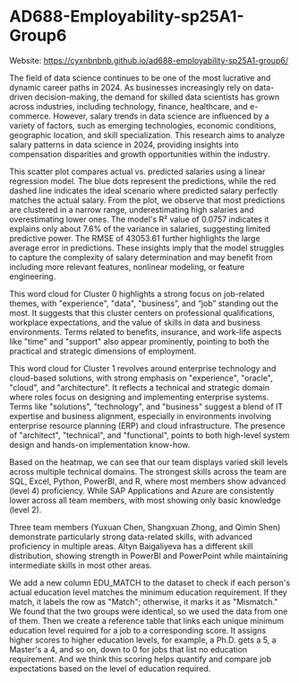 # AD688-Employability-sp25A1-Group6
Website: https://cyxnbnbnb.github.io/ad688-employability-sp25A1-group6/

The field of data science continues to be one of the most lucrative and dynamic career paths in 2024. As businesses increasingly rely on data-driven decision-making, the demand for skilled data scientists has grown across industries, including technology, finance, healthcare, and e-commerce. However, salary trends in data science are influenced by a variety of factors, such as emerging technologies, economic conditions, geographic location, and skill specialization. This research aims to analyze salary patterns in data science in 2024, providing insights into compensation disparities and growth opportunities within the industry.

This scatter plot compares actual vs. predicted salaries using a linear regression model. The blue dots represent the predictions, while the red dashed line indicates the ideal scenario where predicted salary perfectly matches the actual salary. From the plot, we observe that most predictions are clustered in a narrow range, underestimating high salaries and overestimating lower ones. The model's R² value of 0.0757 indicates it explains only about 7.6% of the variance in salaries, suggesting limited predictive power. The RMSE of 43053.61 further highlights the large average error in predictions. These insights imply that the model struggles to capture the complexity of salary determination and may benefit from including more relevant features, nonlinear modeling, or feature engineering.


This word cloud for Cluster 0 highlights a strong focus on job-related themes, with "experience", "data", "business”, and “job” standing out the most. It suggests that this cluster centers on professional qualifications, workplace expectations, and the value of skills in data and business environments. Terms related to benefits, insurance, and work-life aspects like "time" and "support" also appear prominently, pointing to both the practical and strategic dimensions of employment.

This word cloud for Cluster 1 revolves around enterprise technology and cloud-based solutions, with strong emphasis on "experience", "oracle", "cloud",  and "architecture". It reflects a technical and strategic domain where roles focus on designing and implementing enterprise systems.  Terms like "solutions",  "technology", and "business" suggest a blend of IT expertise and business alignment, especially in environments involving enterprise resource planning (ERP) and cloud infrastructure.  The presence of "architect",  "technical",  and "functional", points to both high-level system design and hands-on implementation know-how.


Based on the heatmap, we can see that our team displays varied skill levels across multiple technical domains. The strongest skills across the team are SQL, Excel, Python, PowerBI, and R, where most members show advanced (level 4) proficiency. While SAP Applications and Azure are consistently lower across all team members, with most showing only basic knowledge (level 2). 

Three team members (Yuxuan Chen, Shangxuan Zhong, and Qimin Shen) demonstrate particularly strong data-related skills, with advanced proficiency in multiple areas. Altyn Baigaliyeva has a different skill distribution, showing strength in PowerBI and PowerPoint while maintaining intermediate skills in most other areas.

We add a new column EDU_MATCH to the dataset to check if each person's actual education level matches the minimum education requirement. If they match, it labels the row as "Match"; otherwise, it marks it as "Mismatch." We found that the two groups were identical, so we used the data from one of them.
Then we create a reference table that links each unique minimum education level required for a job to a corresponding score. It assigns higher scores to higher education levels, for example, a Ph.D. gets a 5, a Master's a 4, and so on, down to 0 for jobs that list no education requirement. And we think this scoring helps quantify and compare job expectations based on the level of education required.
